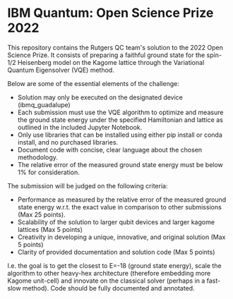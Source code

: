 # IBM Quantum: Open Science Prize 2022

This repository contains the Rutgers QC team's solution to the 2022 Open Science Prize. It consists of preparing a faithful ground state for the spin-1/2 Heisenberg model on the Kagome lattice through the Variational Quantum Eigensolver (VQE) method.

Below are some of the essential elements of the challenge:
- Solution may only be executed on the designated device (ibmq_guadalupe)
- Each submission must use the VQE algorithm to optimize and measure the ground state energy under the specified Hamiltonian and lattice as outlined in the included Jupyter Notebook.
- Only use libraries that can be installed using either pip install or conda install, and no purchased libraries.
- Document code with concise, clear language about the chosen methodology.
- The relative error of the measured ground state energy must be below 1% for consideration.

The submission will be judged on the following criteria:
- Performance as measured by the relative error of the measured ground state energy w.r.t. the exact value in comparison to other submissions (Max 25 points).
- Scalability of the solution to larger qubit devices and larger kagome lattices (Max 5 points)
- Creativity in developing a unique, innovative, and original solution (Max 5 points)
- Clarity of provided documentation and solution code (Max 5 points)

I.e. the goal is to get the closest to E=-18 (ground state energy), scale the algorithm to other heavy-hex architecture (therefore embedding more Kagome unit-cell) and innovate on the classical solver (perhaps in a fast-slow method). Code should be fully documented and annotated. 
